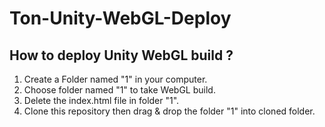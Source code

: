 # Ton-Unity-WebGL-Deploy

## How to deploy Unity WebGL build ?

1. Create a Folder named "1" in your computer.
2. Choose folder named "1" to take WebGL build.
3. Delete the index.html file in folder "1". 
4. Clone this repository then drag & drop the folder "1" into cloned folder.
